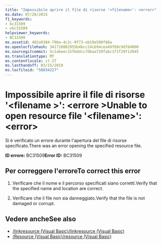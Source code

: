 ```yaml
---
title: "Impossibile aprire il file di risorse '<filename>': <error>"
ms.date: 07/20/2015
f1_keywords:
- bc31509
- vbc31509
helpviewer_keywords:
- BC31509
ms.assetid: 482a9384-796a-4c2c-9f73-eb19e590f68a
ms.openlocfilehash: 341710081955b4bcc24cb94cea49f69c9d784000
ms.sourcegitcommit: 5c1abeec15fbddcc7dbaa729fabc1f1f29f12045
ms.translationtype: MT
ms.contentlocale: it-IT
ms.lasthandoff: 03/15/2019
ms.locfileid: "58034227"
---
```

# <a name="unable-to-open-resource-file-filename-error"></a><span data-ttu-id="14e3d-102">Impossibile aprire il file di risorse '\<filename >': \<errore ></span><span class="sxs-lookup"><span data-stu-id="14e3d-102">Unable to open resource file '\<filename>': \<error></span></span>
<span data-ttu-id="14e3d-103">Si è verificato un errore durante l'apertura del file di risorse specificato.</span><span class="sxs-lookup"><span data-stu-id="14e3d-103">There was an error opening the specified resource file.</span></span>  
  
 <span data-ttu-id="14e3d-104">**ID errore:** BC31509</span><span class="sxs-lookup"><span data-stu-id="14e3d-104">**Error ID:** BC31509</span></span>  
  
## <a name="to-correct-this-error"></a><span data-ttu-id="14e3d-105">Per correggere l'errore</span><span class="sxs-lookup"><span data-stu-id="14e3d-105">To correct this error</span></span>  
  
1.  <span data-ttu-id="14e3d-106">Verificare che il nome e il percorso specificati siano corretti.</span><span class="sxs-lookup"><span data-stu-id="14e3d-106">Verify that the specified name and location are correct.</span></span>  
  
2.  <span data-ttu-id="14e3d-107">Verificare che il file non sia danneggiato.</span><span class="sxs-lookup"><span data-stu-id="14e3d-107">Verify that the file is not damaged or corrupt.</span></span>  
  
## <a name="see-also"></a><span data-ttu-id="14e3d-108">Vedere anche</span><span class="sxs-lookup"><span data-stu-id="14e3d-108">See also</span></span>

- [<span data-ttu-id="14e3d-109">/linkresource (Visual Basic)</span><span class="sxs-lookup"><span data-stu-id="14e3d-109">/linkresource (Visual Basic)</span></span>](../../visual-basic/reference/command-line-compiler/linkresource.md)
- [<span data-ttu-id="14e3d-110">/Resource (Visual Basic)</span><span class="sxs-lookup"><span data-stu-id="14e3d-110">/resource (Visual Basic)</span></span>](../../visual-basic/reference/command-line-compiler/resource.md)
